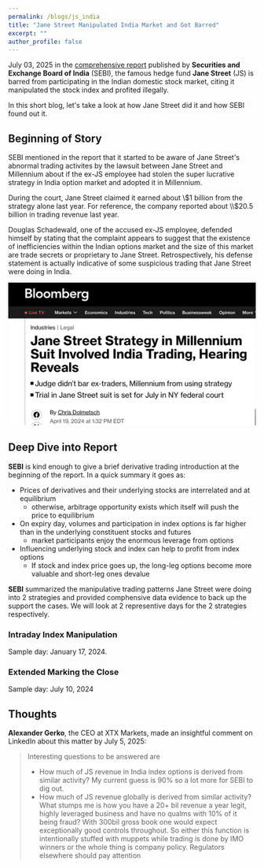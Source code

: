 ```yaml
---
permalink: /blogs/js_india
title: "Jane Street Manipulated India Market and Got Barred"
excerpt: ""
author_profile: false
---
```


July 03, 2025 in the [comprehensive report](https://www.sebi.gov.in/enforcement/orders/jul-2025/interim-order-in-the-matter-of-index-manipulation-by-jane-street-group_95040.html) published by **Securities and Exchange Board of India** (SEBI), the famous hedge fund **Jane Street** (JS) is barred from participating in the Indian domestic stock market, citing it manipulated the stock index and profited illegally. 

In this short blog, let's take a look at how Jane Street did it and how SEBI found out it.

## Beginning of Story

SEBI mentioned in the report that it started to be aware of Jane Street's abnormal trading activites by the lawsuit between Jane Street and Millennium about if the ex-JS employee had stolen the super lucrative strategy in India option market and adopted it in Millennium. 

During the court, Jane Street claimed it earned about \\$1 billion from the strategy alone last year. For reference, the company reported about \\$20.5 billion in trading revenue last year. 

Douglas Schadewald, one of the accused ex-JS employee, defended himself by stating that the complaint appears to suggest that the existence of inefficiencies within the Indian options market and the size of this market are trade secrets or proprietary to Jane Street. Retrospectively, his defense statement is actually indicative of some suspicious trading that Jane Street were doing in India. 

<img src="/images/blogs/media1.jpg" alt="media 1" width="600">


## Deep Dive into Report

**SEBI** is kind enough to give a brief derivative trading introduction at the beginning of the report. In a quick summary it goes as:

+ Prices of derivatives and their underlying stocks are interrelated and at equilibrium
    + otherwise, arbitrage opportunity exists which itself will push the price to equilibrium
+ On expiry day, volumes and participation in index options is far higher than in the underlying constituent stocks and futures
    + market participants enjoy the enormous leverage from options
+ Influencing underlying stock and index can help to profit from index options
    + If stock and index price goes up, the long-leg options become more valuable and short-leg ones devalue

**SEBI** summarized the manipulative trading patterns Jane Street were doing into 2 strategies and provided comphensive data evidence to back up the support the cases. We will look at 2 representive days for the 2 strategies respectively.

### Intraday Index Manipulation

Sample day: January 17, 2024.

### Extended Marking the Close

Sample day:  July 10, 2024

## Thoughts

**Alexander Gerko**, the CEO at XTX Markets, made an insightful comment on LinkedIn about this matter by July 5, 2025:

> Interesting questions to be answered are
> * How much of JS revenue in India index options is derived from similar activity? My current guess is 90% so a lot more for SEBI to dig out.
> * How much of JS revenue globally is derived from similar activity? What stumps me is how you have a 20+ bil revenue a year legit, highly leveraged business and have no qualms with 10% of it being fraud? With 300bil gross book one would expect exceptionally good controls throughout.  So either this function is intentionally stuffed with muppets while trading is done by IMO winners or the whole thing is company policy. Regulators elsewhere should pay attention

